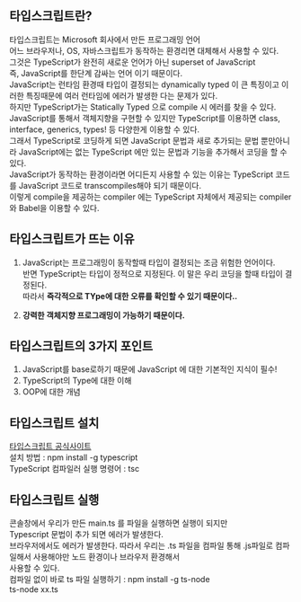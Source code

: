 ## 타입스크립트란?
타입스크립트는 Microsoft 회사에서 만든 프로그래밍 언어  
어느 브라우저나, OS, 자바스크립트가 동작하는 환경리면 대체해서 사용할 수 있다.  
그것은 TypeScript가 완전히 새로운 언어가 아닌 superset of JavaScript  
즉, JavaScript를 한단계 감싸는 언어 이기 때문이다.  
JavaScript는 런타임 환경때 타입이 결정되는 dynamically typed 이 큰 특징이고 이러한 특징때문에 여러 런타임에 에러가 발생한 다는 문제가 있다.  
하지만 TypeScript가는 Statically Typed 으로 compile 시 에러를 찾을 수 있다.  
JavaScript를 통해서 객체지향을 구현할 수 있지만 TypeScript를 이용하면 class, interface, generics, types! 등 다양한게 이용할 수 있다.  
그래서 TypeScript로 코딩하게 되면 JavaScript 문법과 새로 추가되는 문법 뿐만아니라 JavaScript에는 없는 TypeScript 에만 있는 문법과 기능을 추가해서 코딩을 할 수 있다.  
JavaScript가 동작하는 환경이라면 어디든지 사용할 수 있는 이유는 TypeScript 코드를 JavaScript 코드로 transcompiles해야 되기 때문이다.  
이렇게 compile을 제공하는 compiler 에는 TypeScript 자체에서 제공되는 compiler와 Babel을 이용할 수 있다.  

## 타입스크립트가 뜨는 이유

1. JavaScript는 프로그래밍이 동작할때 타입이 결정되는 조금 위험한 언어이다.  
   반면 TypeScript는 타입이 정적으로 지정된다. 이 말은 우리 코딩을 할때 타입이 결정된다.  
   따라서 **즉각적으로 TYpe에 대한 오류를 확인할 수 있기 때문이다..**

2. **강력한 객체지향 프로그래밍이 가능하기 때문이다.**

## 타입스크립트의 3가지 포인트

1. JavaScript를 base로하기 때문에 JavaScript 에 대한 기본적인 지식이 필수!
2. TypeScript의 Type에 대한 이해
3. OOP에 대한 개념

## 타입스크립트 설치

[타입스크립트 공식사이트](https://www.typescriptlang.org/)  
설치 방법 : npm install -g typescript  
TypeScript 컴파일러 실행 명령어 : tsc  

## 타입스크립트 실행  
콘솔창에서 우리가 만든 main.ts 를 파일을 실행하면 실행이 되지만  
Typescript 문법이 추가 되면 에러가 발생한다.  
브라우저에서도 에러가 발생한다. 따라서 우리는 .ts 파일을 컴파일 통해 .js파일로 컴파일해서 사용해야만 노드 환경이나 브라우저 환경해서  
사용할 수 있다.  
컴파일 없이 바로 ts 파일 실행하기 : npm install -g ts-node  
ts-node xx.ts

 

